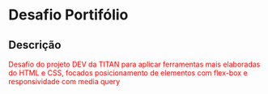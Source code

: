 

# Desafio Portifólio 

## Descrição
<p style ="color: red;"> Desafio do projeto DEV da TITAN para aplicar ferramentas mais elaboradas do HTML e CSS, focados posicionamento de elementos com flex-box e responsividade com media query</p>
